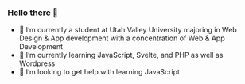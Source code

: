 ### Hello there 👋

- 🔭 I’m currently a student at Utah Valley University majoring in Web Design & App development with a concentration of Web & App Development
- 🌱 I’m currently learning JavaScript, Svelte, and PHP as well as Wordpress
- 🤔 I’m looking to get help with learning JavaScript

